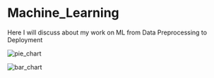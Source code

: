 # Machine_Learning
Here I will discuss about my work on ML from Data Preprocessing to Deployment

![pie_chart](https://user-images.githubusercontent.com/60319034/155553962-04f8fdad-3b3f-4073-8d74-861d3e7795eb.png)

![bar_chart](https://user-images.githubusercontent.com/60319034/155554032-0a2bda8e-1349-49d0-a4c4-ff9706ee2e04.png)
